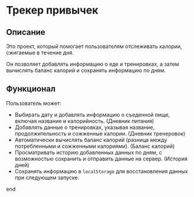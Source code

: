 # Трекер привычек
## Описание
Это проект, который помогает пользователям отслеживать калории, сжигаемые в течение дня.

Он позволяет добавлять информацию о еде и тренировках, а затем вычислять баланс калорий и сохранять информацию по дням.
## Функционал 
Пользователь может:
- Выбирать дату и добавлять информацию о съеденной пище, включая название и калорийность. (Дневник питания)
- Добавлять данные о тренировках, указывая название, продолжительность и сожженные калории. (Дневник тренеровок)
- Автоматически вычислять баланс калорий (разница между потребленными и сожженными калориями). (Баланс калорий)
- Просматривать историю добавленных данных по дням, с возможностью сохранить и отправить данные на сервер. (История дней)
- Сохранять информацию в `localStorage` для восстановления данных при следующем запуске.

end